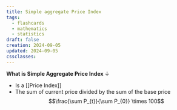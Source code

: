 ```yaml
---
title: Simple aggregate Price Index
tags:
  - flashcards
  - mathematics
  - statistics
draft: false
creation: 2024-09-05
updated: 2024-09-05
cssclasses:
---
```

**What is Simple Aggregate Price Index**
↓
- Is a [[Price Index]]
- The sum of current price divided by the sum of the base price
$$\frac{\sum P_{t}}{\sum P_{0}} \times 100$$
<!--SR:!2024-12-13,4,270-->
